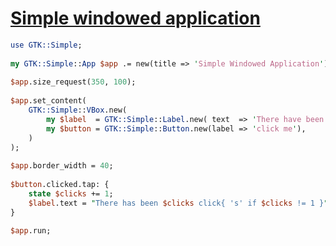 [1]: http://rosettacode.org/wiki/Simple_windowed_application

# [Simple windowed application][1]

```perl
use GTK::Simple;
 
my GTK::Simple::App $app .= new(title => 'Simple Windowed Application');
 
$app.size_request(350, 100);
 
$app.set_content(
    GTK::Simple::VBox.new(
        my $label  = GTK::Simple::Label.new( text  => 'There have been no clicks yet'),
        my $button = GTK::Simple::Button.new(label => 'click me'),
    )
);
 
$app.border_width = 40;
 
$button.clicked.tap: { 
    state $clicks += 1;
    $label.text = "There has been $clicks click{ 's' if $clicks != 1 }";
}
 
$app.run;
```